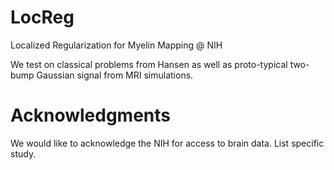 # LocReg
Localized Regularization for Myelin Mapping @ NIH

We test on classical problems from Hansen as well as proto-typical two-bump Gaussian signal from MRI simulations.

# Acknowledgments
We would like to acknowledge the NIH for access to brain data. List specific study.